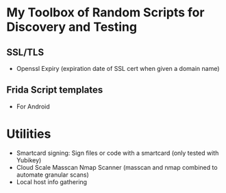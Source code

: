 # My Toolbox of Random Scripts for Discovery and Testing

## SSL/TLS
- Openssl Expiry (expiration date of SSL cert when given a domain name)
## Frida Script templates
- For Android
# Utilities
- Smartcard signing: Sign files or code with a smartcard (only tested with Yubikey)
- Cloud Scale Masscan Nmap Scanner (masscan and nmap combined to automate granular scans)
- Local host info gathering
